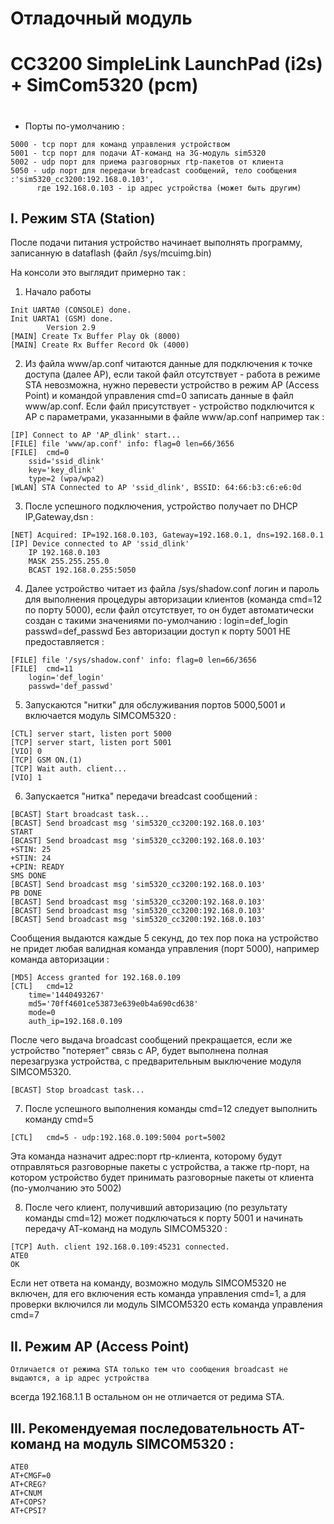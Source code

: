 #
#                  Отладочный модуль
#     CC3200 SimpleLink LaunchPad (i2s) + SimCom5320 (pcm)
#


*  Порты по-умолчанию :

```
5000 - tcp порт для команд управления устройством
5001 - tcp порт для подачи АТ-команд на 3G-модуль sim5320
5002 - udp порт для приема разговорных rtp-пакетов от клиента
5050 - udp порт для передачи breadcast сообщений, тело сообщения :'sim5320_cc3200:192.168.0.103',
      где 192.168.0.103 - ip адрес устройства (может быть другим)
```


## I.  Режим STA (Station)

  После подачи питания устройство начинает выполнять программу, записанную в dataflash (файл /sys/mcuimg.bin)
  
На консоли это выглядит примерно так :

1. Начало работы

```
Init UARTA0 (CONSOLE) done.
Init UARTA1 (GSM) done.
		Version 2.9
[MAIN] Create Tx Buffer Play Ok (8000)
[MAIN] Create Rx Buffer Record Ok (4000)
```

2. Из файла www/ap.conf читаются данные для подключения к точке доступа (далее AP),
  если такой файл отсутствует - работа в режиме STA невозможна, нужно перевести устройство
  в режим AP (Access Point) и командой управления cmd=0 записать данные в файл www/ap.conf.
  Если файл присутствует - устройство подключится к AP с параметрами, указанными в файле www/ap.conf
  например так :

```
[IP] Connect to AP 'AP_dlink' start...
[FILE] file 'www/ap.conf' info: flag=0 len=66/3656
[FILE]	cmd=0
	ssid='ssid_dlink'
	key='key_dlink'
	type=2 (wpa/wpa2)
[WLAN] STA Connected to AP 'ssid_dlink', BSSID: 64:66:b3:c6:e6:0d
```

3. После успешного подключения, устройство получает по DHCP IP,Gateway,dsn :

```
[NET] Acquired: IP=192.168.0.103, Gateway=192.168.0.1, dns=192.168.0.1
[IP] Device connected to AP 'ssid_dlink'
	IP 192.168.0.103
	MASK 255.255.255.0
	BCAST 192.168.0.255:5050
```

4. Далее устройство читает из файла /sys/shadow.conf логин и пароль для выполнения процедуры
  авторизации клиентов (команда cmd=12 по порту 5000), если файл отсутствует, то он будет автоматически
  создан с такими значениями по-умолчанию : login=def_login passwd=def_passwd
  Без авторизации доступ к порту 5001 НЕ предоставляется :

```
[FILE] file '/sys/shadow.conf' info: flag=0 len=66/3656
[FILE]	cmd=11
	login='def_login'
	passwd='def_passwd'
```

5. Запускаются "нитки" для обслуживания портов 5000,5001 и включается модуль SIMCOM5320 :

```
[CTL] server start, listen port 5000
[TCP] server start, listen port 5001
[VIO] 0
[TCP] GSM ON.(1)
[TCP] Wait auth. client...
[VIO] 1
```

6. Запускается "нитка" передачи breadcast сообщений :

```
[BCAST] Start broadcast task...
[BCAST] Send broadcast msg 'sim5320_cc3200:192.168.0.103'
START
[BCAST] Send broadcast msg 'sim5320_cc3200:192.168.0.103'
+STIN: 25
+STIN: 24
+CPIN: READY
SMS DONE
[BCAST] Send broadcast msg 'sim5320_cc3200:192.168.0.103'
PB DONE
[BCAST] Send broadcast msg 'sim5320_cc3200:192.168.0.103'
[BCAST] Send broadcast msg 'sim5320_cc3200:192.168.0.103'
[BCAST] Send broadcast msg 'sim5320_cc3200:192.168.0.103'
```

  Сообщения выдаются каждые 5 секунд, до тех пор пока на устройство не придет
любая валидная команда управления (порт 5000), например команда авторизации :

```
[MD5] Access granted for 192.168.0.109
[CTL]	cmd=12
	time='1440493267'
	md5='70ff4601ce53873e639e0b4a690cd638'
	mode=0
	auth_ip=192.168.0.109
```

  После чего выдача broadcast сообщений прекращается, если же устройство "потеряет"
связь с AP, будет выполнена полная перезагрузка устройства, с предварительным выключение
модуля SIMCOM5320.

```
[BCAST] Stop broadcast task...
```

7. После успешного выполнения команды cmd=12 следует выполнить команду cmd=5

```
[CTL]	cmd=5 - udp:192.168.0.109:5004 port=5002
```

  Эта команда назначит адрес:порт rtp-клиента, которому будут отправляться разговорные пакеты с устройства,
а также rtp-порт, на котором устройство будет принимать разговорные пакеты от клиента (по-умолчанию это 5002)

8. После чего клиент, получивший авторизацию (по результату команды cmd=12) может подключаться
  к порту 5001 и начинать передачу АТ-команд на модуль SIMCOM5320 :

```
[TCP] Auth. client 192.168.0.109:45231 connected.
ATE0
OK
```

Если нет ответа на команду, возможно модуль SIMCOM5320 не включен, для его включения есть команда
управления cmd=1, а для проверки включился ли модуль SIMCOM5320 есть команда управления cmd=7


## II.  Режим AP (Access Point)

    Отличается от режима STA только тем что сообщения broadcast не выдаются, а ip адрес устройства
всегда 192.168.1.1
В остальном он не отличается от редима STA.


## III.  Рекомендуемая последовательность АТ-команд на модуль SIMCOM5320 :

```
ATE0
AT+CMGF=0
AT+CREG?
AT+CNUM
AT+COPS?
AT+CPSI?
```

